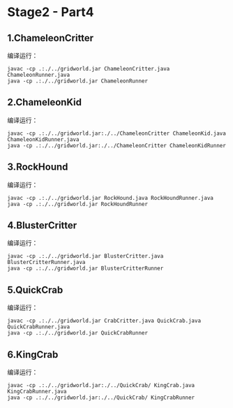 # Stage2 - Part4

## 1.ChameleonCritter

编译运行：

```
javac -cp .:./../gridworld.jar ChameleonCritter.java ChameleonRunner.java
java -cp .:./../gridworld.jar ChameleonRunner
```

## 2.ChameleonKid

编译运行：

```
javac -cp .:./../gridworld.jar:./../ChameleonCritter ChameleonKid.java ChameleonKidRunner.java
java -cp .:./../gridworld.jar:./../ChameleonCritter ChameleonKidRunner
```

## 3.RockHound

编译运行：

```
javac -cp .:./../gridworld.jar RockHound.java RockHoundRunner.java
java -cp .:./../gridworld.jar RockHoundRunner
```

## 4.BlusterCritter

编译运行：

```
javac -cp .:./../gridworld.jar BlusterCritter.java BlusterCritterRunner.java
java -cp .:./../gridworld.jar BlusterCritterRunner
```

## 5.QuickCrab

编译运行：

```
javac -cp .:./../gridworld.jar CrabCritter.java QuickCrab.java QuickCrabRunner.java
java -cp .:./../gridworld.jar QuickCrabRunner
```

## 6.KingCrab

编译运行：

```
javac -cp .:./../gridworld.jar:./../QuickCrab/ KingCrab.java KingCrabRunner.java
java -cp .:./../gridworld.jar:./../QuickCrab/ KingCrabRunner
```

